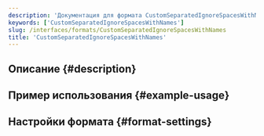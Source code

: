 ```yaml
---
description: 'Документация для формата CustomSeparatedIgnoreSpacesWithNames'
keywords: ['CustomSeparatedIgnoreSpacesWithNames']
slug: /interfaces/formats/CustomSeparatedIgnoreSpacesWithNames
title: 'CustomSeparatedIgnoreSpacesWithNames'
---
```


## Описание {#description}

## Пример использования {#example-usage}

## Настройки формата {#format-settings}
